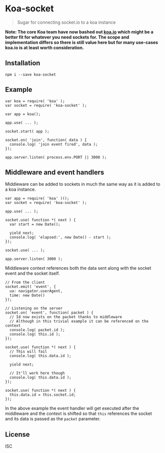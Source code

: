 # Koa-socket

> Sugar for connecting socket.io to a koa instance

__Note: The core Koa team have now bashed out [koa.io](https://github.com/koajs/koa.io) which might be a better fit for whatever you need sockets for. The scope and implementation differs so there is still value here but for many use-cases koa.io is at least worth consideration.__

## Installation

```
npm i --save koa-socket
```

## Example

```
var koa = require( 'koa' );
var socket = require( 'koa-socket' );

var app = koa();

app.use( ... );

socket.start( app );

socket.on( 'join', function( data ) {
  console.log( 'join event fired', data );
});

app.server.listen( process.env.PORT || 3000 );
```

## Middleware and event handlers

Middleware can be added to sockets in much the same way as it is added to a koa instance.

```
var app = require( 'koa' )();
var socket = require( 'koa-socket' );

app.use( ... );

socket.use( function *( next ) {
  var start = new Date();

  yield next;
  console.log( 'elapsed:', new Date() - start );
});

socket.use( ... );

app.server.listen( 3000 );
```

Middleware context references both the data sent along with the socket event and the socket itself.

```
// From the client
socket.emit( 'event', {
  ua: navigator.userAgent,
  time: new Date()
});

// Listening on the server
socket.on( 'event', function( packet ) {
  // Id now exists on the packet thanks to middleware
  // Although in this trivial example it can be referenced on the context
  console.log( packet.id );
  console.log( this.id );
});

socket.use( function *( next ) {
  // This will fail
  console.log( this.data.id );

  yield next;

  // It'll work here though
  console.log( this.data.id );
});

socket.use( function *( next ) {
  this.data.id = this.socket.id;
});
```

In the above example the event handler will get executed after the middleware and the context is shifted so that `this` references the socket and its data is passed as the `packet` parameter.


## License

ISC
